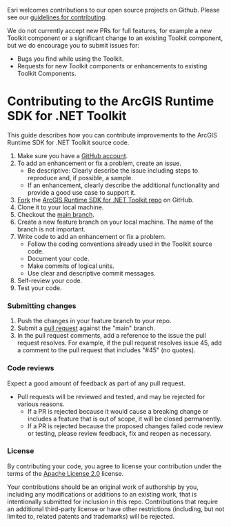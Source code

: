 Esri welcomes contributions to our open source projects on Github. Please see our [guidelines for contributing](https://github.com/esri/contributing).

We do not currently accept new PRs for full features, for example a new Toolkit component or a significant change to an existing Toolkit component, but we do encourage you to submit issues for:
* Bugs you find while using the Toolkit.
* Requests for new Toolkit components or enhancements to existing Toolkit Components.

# Contributing to the ArcGIS Runtime SDK for .NET Toolkit

This guide describes how you can contribute improvements to the ArcGIS Runtime SDK for .NET Toolkit source code.

1. Make sure you have a [GitHub account](https://github.com/signup/free).
2. To add an enhancement or fix a problem, create an issue.    
    * Be descriptive: Clearly describe the issue including steps to reproduce and, if possible, a sample. 
    * If an enhancement, clearly describe the additional functionality and provide a good use case to support it.     
3. [Fork](https://help.github.com/articles/fork-a-repo) the [ArcGIS Runtime SDK for .NET Toolkit repo](https://github.com/Esri/arcgis-toolkit-dotnet/) on GitHub.
4. Clone it to your local machine.
5. Checkout the [main branch](https://github.com/Esri/arcgis-toolkit-dotnet/tree/main).
6. Create a new feature branch on your local machine. The name of the branch is not important.     
7. Write code to add an enhancement or fix a problem.  
    * Follow the coding conventions already used in the Toolkit source code.
    * Document your code.
    * Make commits of logical units.  
    * Use clear and descriptive commit messages.
8. Self-review your code.
9. Test your code.

### Submitting changes

1. Push the changes in your feature branch to your repo.
2. Submit a [pull request](https://help.github.com/articles/using-pull-requests) against the "main" branch. 
3. In the pull request comments, add a reference to the issue the pull request resolves. For example, if the pull request resolves issue 45, add a comment to the pull request that includes "#45" (no quotes).    

### Code reviews

Expect a good amount of feedback as part of any pull request.
* Pull requests will be reviewed and tested, and may be rejected for various reasons.
    * If a PR is rejected because it would cause a breaking change or includes a feature that is out of scope, it will be closed permanently.
    * If a PR is rejected because the proposed changes failed code review or testing, please review feedback, fix and reopen as necessary.  

### License

By contributing your code, you agree to license your contribution under the terms of the [Apache License 2.0](license.txt) license.      

Your contributions should be an original work of authorship by you, including any modifications or additions to an existing work, that is intentionally submitted for inclusion in this repo. Contributions that require an additional third-party license or have other restrictions (including, but not limited to, related patents and trademarks) will be rejected.
